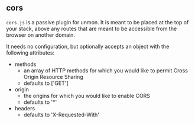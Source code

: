 ## cors

`cors.js` is a passive plugin for unmon. It is meant to be placed at the top of your stack, above any routes that are meant to be accessible from the browser on another domain.

It needs no configuration, but optionally accepts an object with the following attributes:

* methods
  + an array of HTTP methods for which you would like to permit Cross Origin Resource Sharing
  + defaults to ['GET']
* origin
  + the origins for which you would like to enable CORS
  + defaults to '*'
* headers
  + defaults to 'X-Requested-With'
